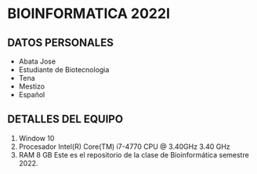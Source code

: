 # BIOINFORMATICA 2022I
## DATOS PERSONALES
- Abata Jose
- Estudiante de Biotecnologia
- Tena
- Mestizo
- Español
## DETALLES DEL EQUIPO
1. Window 10
2. Procesador Intel(R) Core(TM) i7-4770 CPU @ 3.40GHz   3.40 GHz
3. RAM 8 GB
Este es el repositorio de la clase de Bioinformática semestre 2022.
